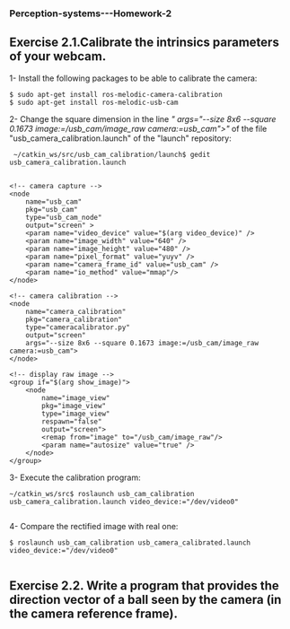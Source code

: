 ### Perception-systems---Homework-2

## Exercise 2.1.Calibrate the intrinsics parameters of your webcam.

1- Install the following packages to be able to calibrate the camera:

```
$ sudo apt-get install ros-melodic-camera-calibration
$ sudo apt-get install ros-melodic-usb-cam

```

2- Change the square dimension in the line *"	args="--size 8x6 --square 0.1673 image:=/usb_cam/image_raw camera:=usb_cam">"* of the file "usb_camera_calibration.launch" of the "launch" repository:


```
 ~/catkin_ws/src/usb_cam_calibration/launch$ gedit usb_camera_calibration.launch


```

 
 <launch>
	<!-- User arguments -->
	<arg name="video_device"  default="/dev/video0" />
	<arg name="show_image"  default="false" />

	<!-- camera capture -->
	<node
		name="usb_cam"
		pkg="usb_cam"
		type="usb_cam_node"
		output="screen" >
		<param name="video_device" value="$(arg video_device)" />
		<param name="image_width" value="640" />
		<param name="image_height" value="480" />
		<param name="pixel_format" value="yuyv" />
		<param name="camera_frame_id" value="usb_cam" />
		<param name="io_method" value="mmap"/>
	</node>

	<!-- camera calibration -->
	<node
		name="camera_calibration"
		pkg="camera_calibration"
		type="cameracalibrator.py"
		output="screen"
		args="--size 8x6 --square 0.1673 image:=/usb_cam/image_raw camera:=usb_cam">
	</node>

	<!-- display raw image -->
	<group if="$(arg show_image)">
		<node
			name="image_view"
			pkg="image_view"
			type="image_view"
			respawn="false"
			output="screen">
			<remap from="image" to="/usb_cam/image_raw"/>
			<param name="autosize" value="true" />
		</node>
	</group>

</launch>

3- Execute the calibration program:

```
~/catkin_ws/src$ roslaunch usb_cam_calibration usb_camera_calibration.launch video_device:="/dev/video0"


```

4- Compare the rectified image with real one:


```
$ roslaunch usb_cam_calibration usb_camera_calibrated.launch video_device:="/dev/video0"


```

## Exercise 2.2. Write a program that provides the direction vector of a ball seen by the camera (in the camera reference frame). 
